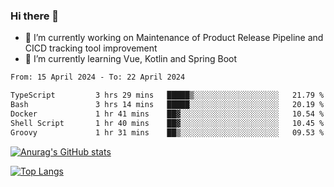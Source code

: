 ### Hi there 👋

- 🔭 I’m currently working on Maintenance of Product Release Pipeline and CICD tracking tool improvement
- 🌱 I’m currently learning Vue, Kotlin and Spring Boot

<!--START_SECTION:waka-->

```txt
From: 15 April 2024 - To: 22 April 2024

TypeScript         3 hrs 29 mins   █████▒░░░░░░░░░░░░░░░░░░░   21.79 %
Bash               3 hrs 14 mins   █████░░░░░░░░░░░░░░░░░░░░   20.19 %
Docker             1 hr 41 mins    ██▓░░░░░░░░░░░░░░░░░░░░░░   10.54 %
Shell Script       1 hr 40 mins    ██▓░░░░░░░░░░░░░░░░░░░░░░   10.45 %
Groovy             1 hr 31 mins    ██▒░░░░░░░░░░░░░░░░░░░░░░   09.53 %
```

<!--END_SECTION:waka-->

[![Anurag's GitHub stats](https://github-readme-stats.vercel.app/api?username=yunhao981&show_icons=true&theme=solarized-dark)](https://github.com/anuraghazra/github-readme-stats)

[![Top Langs](https://github-readme-stats.vercel.app/api/top-langs/?username=yunhao981&theme=solarized-dark&layout=compact)](https://github.com/anuraghazra/github-readme-stats)

<!--
**yunhao981/yunhao981** is a ✨ _special_ ✨ repository because its `README.md` (this file) appears on your GitHub profile.

Here are some ideas to get you started:

- 🔭 I’m currently working on Maintenance of Release Pipeline and CICD tracking tool improvement
- 🌱 I’m currently learning Vue, Kotlin and Spring Boot
- 👯 I’m looking to collaborate on ...
- 🤔 I’m looking for help with ...
- 💬 Ask me about ...
- 📫 How to reach me: ...
- 😄 Pronouns: ...
- ⚡ Fun fact: ...
-->


